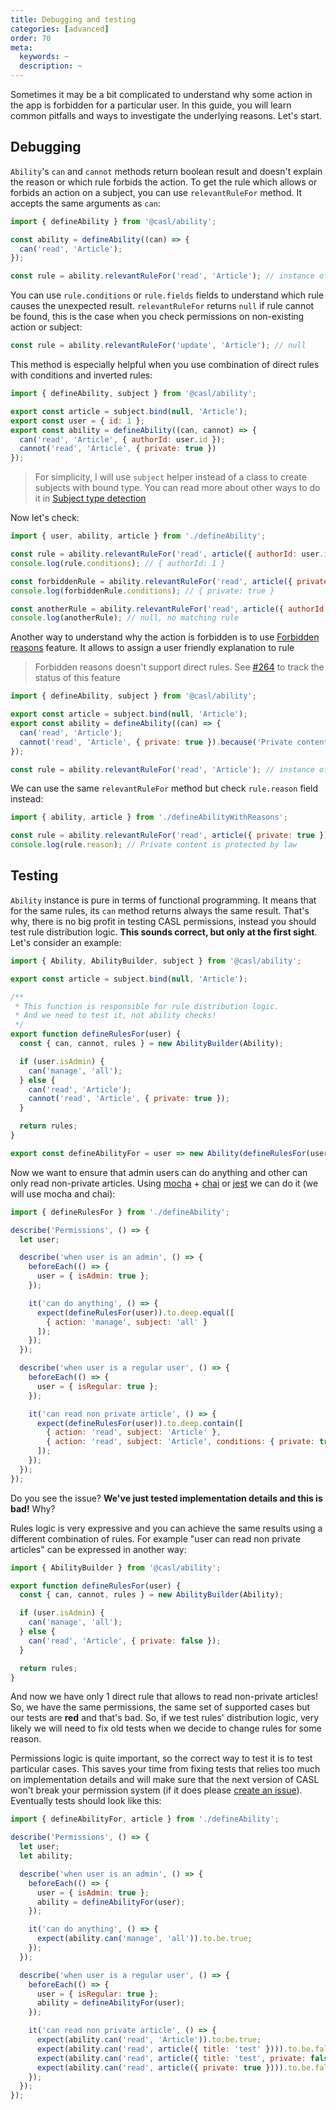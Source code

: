 ```yaml
---
title: Debugging and testing
categories: [advanced]
order: 70
meta:
  keywords: ~
  description: ~
---
```


Sometimes it may be a bit complicated to understand why some action in the app is forbidden for a particular user. In this guide, you will learn common pitfalls and ways to investigate the underlying reasons. Let's start.

## Debugging

`Ability`'s `can` and `cannot` methods return boolean result and doesn't explain the reason or which rule forbids the action. To get the rule which allows or forbids an action on a subject, you can use `relevantRuleFor` method. It accepts the same arguments as `can`:

```js
import { defineAbility } from '@casl/ability';

const ability = defineAbility((can) => {
  can('read', 'Article');
});

const rule = ability.relevantRuleFor('read', 'Article'); // instance of internal `Rule` class
```

You can use `rule.conditions` or `rule.fields` fields to understand which rule causes the unexpected result. `relevantRuleFor` returns `null` if rule cannot be found, this is the case when you check permissions on non-existing action or subject:

```js
const rule = ability.relevantRuleFor('update', 'Article'); // null
```

This method is especially helpful when you use combination of direct rules with conditions and inverted rules:

```js @{data-filename="defineAbility.js"}
import { defineAbility, subject } from '@casl/ability';

export const article = subject.bind(null, 'Article');
export const user = { id: 1 };
export const ability = defineAbility((can, cannot) => {
  can('read', 'Article', { authorId: user.id });
  cannot('read', 'Article', { private: true })
});
```

> For simplicity, I will use `subject` helper instead of a class to create subjects with bound type. You can read more about other ways to do it in [Subject type detection](../../guide/subject-type-detection)

Now let's check:

```js
import { user, ability, article } from './defineAbility';

const rule = ability.relevantRuleFor('read', article({ authorId: user.id }));
console.log(rule.conditions); // { authorId: 1 }

const forbiddenRule = ability.relevantRuleFor('read', article({ private: true }));
console.log(forbiddenRule.conditions); // { private: true }

const anotherRule = ability.relevantRuleFor('read', article({ authorId: 2 }));
console.log(anotherRule); // null, no matching rule
```

Another way to understand why the action is forbidden is to use [Forbidden reasons](../../guide/intro#forbidden-reasons) feature. It allows to assign a user friendly explanation to rule

> Forbidden reasons doesn't support direct rules. See [#264](https://github.com/stalniy/casl/issues/264) to track the status of this feature

```js @{data-filename="defineAbilityWithReasons.js"}
import { defineAbility, subject } from '@casl/ability';

export const article = subject.bind(null, 'Article');
export const ability = defineAbility((can) => {
  can('read', 'Article');
  cannot('read', 'Article', { private: true }).because('Private content is protected by law');
});

const rule = ability.relevantRuleFor('read', 'Article'); // instance of internal `Rule` class
```

We can use the same `relevantRuleFor` method but check `rule.reason` field instead:

```js
import { ability, article } from './defineAbilityWithReasons';

const rule = ability.relevantRuleFor('read', article({ private: true }));
console.log(rule.reason); // Private content is protected by law
```

## Testing

`Ability` instance is pure in terms of functional programming. It means that for the same rules, its `can` method returns always the same result. That's why, there is no big profit in testing CASL permissions, instead you should test rule distribution logic. **This sounds correct, but only at the first sight**. Let's consider an example:

```js @{data-filename="defineAbility.js"}
import { Ability, AbilityBuilder, subject } from '@casl/ability';

export const article = subject.bind(null, 'Article');

/**
 * This function is responsible for rule distribution logic.
 * And we need to test it, not ability checks!
 */
export function defineRulesFor(user) {
  const { can, cannot, rules } = new AbilityBuilder(Ability);

  if (user.isAdmin) {
    can('manage', 'all');
  } else {
    can('read', 'Article');
    cannot('read', 'Article', { private: true });
  }

  return rules;
}

export const defineAbilityFor = user => new Ability(defineRulesFor(user));
```

Now we want to ensure that admin users can do anything and other can only read non-private articles. Using [mocha] + [chai] or [jest] we can do it (we will use mocha and chai):

```js
import { defineRulesFor } from './defineAbility';

describe('Permissions', () => {
  let user;

  describe('when user is an admin', () => {
    beforeEach(() => {
      user = { isAdmin: true };
    });

    it('can do anything', () => {
      expect(defineRulesFor(user)).to.deep.equal([
        { action: 'manage', subject: 'all' }
      ]);
    });
  });

  describe('when user is a regular user', () => {
    beforeEach(() => {
      user = { isRegular: true };
    });

    it('can read non private article', () => {
      expect(defineRulesFor(user)).to.deep.contain([
        { action: 'read', subject: 'Article' },
        { action: 'read', subject: 'Article', conditions: { private: true }, inverted: true }
      ]);
    });
  });
});
```

Do you see the issue? **We've just tested implementation details and this is bad!** Why?

Rules logic is very expressive and you can achieve the same results using a different combination of rules. For example "user can read non private articles" can be expressed in another way:

```js
import { AbilityBuilder } from '@casl/ability';

export function defineRulesFor(user) {
  const { can, cannot, rules } = new AbilityBuilder(Ability);

  if (user.isAdmin) {
    can('manage', 'all');
  } else {
    can('read', 'Article', { private: false });
  }

  return rules;
}
```

And now we have only 1 direct rule that allows to read non-private articles! So, we have the same permissions, the same set of supported cases but our tests are **red** and that's bad. So, if we test rules' distribution logic, very likely we will need to fix old tests when we decide to change rules for some reason.

Permissions logic is quite important, so the correct way to test it is to test particular cases. This saves your time from fixing tests that relies too much on implementation details and will make sure that the next version of CASL won't break your permission system (if it does please [create an issue](https://github.com/stalniy/casl/issues/new)). Eventually tests should look like this:

```js
import { defineAbilityFor, article } from './defineAbility';

describe('Permissions', () => {
  let user;
  let ability;

  describe('when user is an admin', () => {
    beforeEach(() => {
      user = { isAdmin: true };
      ability = defineAbilityFor(user);
    });

    it('can do anything', () => {
      expect(ability.can('manage', 'all')).to.be.true;
    });
  });

  describe('when user is a regular user', () => {
    beforeEach(() => {
      user = { isRegular: true };
      ability = defineAbilityFor(user);
    });

    it('can read non private article', () => {
      expect(ability.can('read', 'Article')).to.be.true;
      expect(ability.can('read', article({ title: 'test' }))).to.be.false; // because no private field
      expect(ability.can('read', article({ title: 'test', private: false }))).to.be.true;
      expect(ability.can('read', article({ private: true }))).to.be.false;
    });
  });
});
```

[mocha]: https://mochajs.org/
[chai]: http://chaijs.com/
[jest]: https://jestjs.io/
